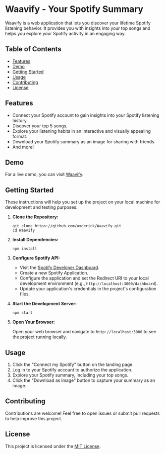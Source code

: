 # Waavify - Your Spotify Summary

Waavify is a web application that lets you discover your lifetime Spotify listening behavior. It provides you with insights into your top songs and helps you explore your Spotify activity in an engaging way.

## Table of Contents
- [Features](#features)
- [Demo](#demo)
- [Getting Started](#getting-started)
- [Usage](#usage)
- [Contributing](#contributing)
- [License](#license)

## Features

- Connect your Spotify account to gain insights into your Spotify listening history.
- Discover your top 5 songs.
- Explore your listening habits in an interactive and visually appealing format.
- Download your Spotify summary as an image for sharing with friends.
- And more!

## Demo

For a live demo, you can visit [Waavify](https://waavify.vercel.app).

## Getting Started

These instructions will help you set up the project on your local machine for development and testing purposes.

1. **Clone the Repository:**

    ```
    git clone https://github.com/uxderick/Waavify.git
    cd Waavify
    ```

2. **Install Dependencies:**

    ```
    npm install
    ```

3. **Configure Spotify API:**

    - Visit the [Spotify Developer Dashboard](https://developer.spotify.com/dashboard/applications).
    - Create a new Spotify Application.
    - Configure the application and set the Redirect URI to your local development environment (e.g., `http://localhost:3000/dashboard`).
    - Update your application's credentials in the project's configuration files.

4. **Start the Development Server:**

    ```
    npm start
    ```

5. **Open Your Browser:**

    Open your web browser and navigate to `http://localhost:3000` to see the project running locally.

## Usage

1. Click the "Connect my Spotify" button on the landing page.
2. Log in to your Spotify account to authorize the application.
3. Explore your Spotify summary, including your top songs.
4. Click the "Download as image" button to capture your summary as an image.

## Contributing

Contributions are welcome! Feel free to open issues or submit pull requests to help improve this project.

## License

This project is licensed under the [MIT License](LICENSE).
